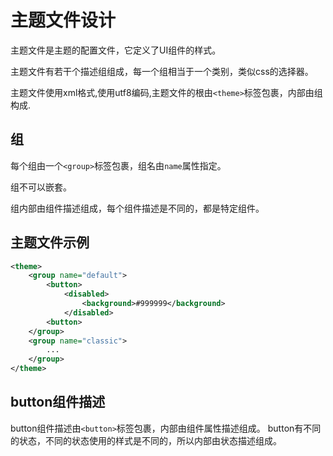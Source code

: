 # 主题文件设计

主题文件是主题的配置文件，它定义了UI组件的样式。

主题文件有若干个描述组组成，每一个组相当于一个类别，类似css的选择器。

主题文件使用xml格式,使用utf8编码,主题文件的根由`<theme>`标签包裹，内部由组构成.

## 组
每个组由一个`<group>`标签包裹，组名由`name`属性指定。

组不可以嵌套。

组内部由组件描述组成，每个组件描述是不同的，都是特定组件。

## 主题文件示例
```xml
<theme>
    <group name="default">
        <button>
            <disabled>
                <background>#999999</background>
            </disabled>
        <button>
    </group>
    <group name="classic">
        ...
    </group>
</theme>
```

## button组件描述
button组件描述由`<button>`标签包裹，内部由组件属性描述组成。
button有不同的状态，不同的状态使用的样式是不同的，所以内部由状态描述组成。
